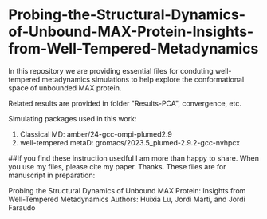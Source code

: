 # Probing-the-Structural-Dynamics-of-Unbound-MAX-Protein-Insights-from-Well-Tempered-Metadynamics

In this repository we are providing essential files for conduting well-tempered metadynamics simulations to help explore the conformational space of unbounded MAX protein. 

Related results are provided in folder "Results-PCA", convergence, etc.

Simulating packages used in this work:

1. Classical MD: amber/24-gcc-ompi-plumed2.9
2. well-tempered metaD: gromacs/2023.5_plumed-2.9.2-gcc-nvhpcx

##If you find these instruction usedful I am more than happy to share. When you use my files, please cite my paper. Thanks.
These files are for manuscript in preparation:

Probing the Structural Dynamics of Unbound MAX Protein: Insights from Well-Tempered Metadynamics
Authors: Huixia Lu, Jordi Marti, and Jordi Faraudo

